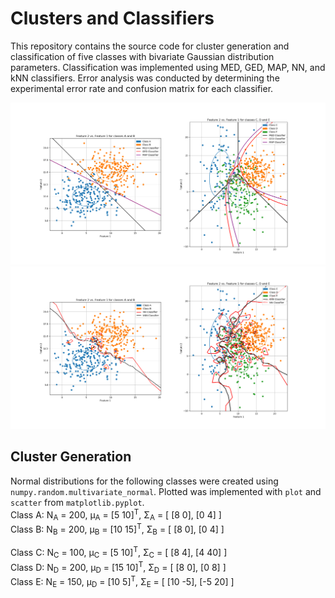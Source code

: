 # Clusters and Classifiers

This repository contains the source code for cluster generation and classification of five classes with bivariate Gaussian distribution parameters. Classification was implemented using MED, GED, MAP, NN, and kNN classifiers. Error analysis was conducted by determining the experimental error rate and confusion matrix for each classifier.  

![MED, GED and MAP classifiers](MED_GED_MAP.png)
![NN and kNN classifiers](NN_KNN.png)

## Cluster Generation
Normal distributions for the following classes were created using `numpy.random.multivariate_normal`. Plotted was implemented with `plot` and `scatter` from `matplotlib.pyplot`.  
Class A: N<sub>A</sub> = 200, μ<sub>A</sub> = [5 10]<sup>T</sup>,  Σ<sub>A</sub> = [ [8 0], [0 4] ]  
Class B: N<sub>B</sub> = 200, μ<sub>B</sub> = [10 15]<sup>T</sup>,  Σ<sub>B</sub> = [ [8 0], [0 4] ]  
  
Class C: N<sub>C</sub> = 100, μ<sub>C</sub> = [5 10]<sup>T</sup>,  Σ<sub>C</sub> = [ [8 4], [4 40] ]  
Class D: N<sub>D</sub> = 200, μ<sub>D</sub> = [15 10]<sup>T</sup>,  Σ<sub>D</sub> = [ [8 0], [0 8] ]  
Class E: N<sub>E</sub> = 150, μ<sub>D</sub> = [10 5]<sup>T</sup>,  Σ<sub>E</sub> = [ [10 -5], [-5 20] ]  


